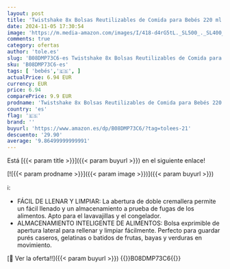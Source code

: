 ```yaml
---
layout: post
title: 'Twistshake 8x Bolsas Reutilizables de Comida para Bebés 220 ml  Bolsitas de Alimento Recargable con Double Cremallera para Alimentación Complementaria  Lavable  Congelador Seguro  Sin BPA  Fruit'
date: 2024-11-05 17:30:54
image: 'https://m.media-amazon.com/images/I/418-d4rG5tL._SL500_._SL400_.jpg'
comments: true
category: ofertas
author: 'tole.es'
slug: 'B08DMP73C6-es Twistshake 8x Bolsas Reutilizables de Comida para Bebés...'
sku: 'B08DMP73C6-es'
tags: [ 'bebés','🇪🇸', ]
actualPrice: 6.94 EUR
currency: EUR
price: 6.94
comparePrice: 9.9 EUR
prodname: 'Twistshake 8x Bolsas Reutilizables de Comida para Bebés 220 ml  Bolsitas de Alimento Recargable con Double Cremallera para Alimentación Complementaria  Lavable  Congelador Seguro  Sin BPA  Fruit'
country: 'es'
flag: '🇪🇸'
brand: ''
buyurl: 'https://www.amazon.es/dp/B08DMP73C6/?tag=tolees-21'
descuento: '29.90'
average: '9.86499999999991'
---
```


Está [{{< param title >}}]({{< param buyurl >}}) en el siguiente enlace!

[![{{< param prodname >}}]({{< param image >}})]({{< param buyurl >}})

ℹ️:

- FÁCIL DE LLENAR Y LIMPIAR: La abertura de doble cremallera permite un fácil llenado y un almacenamiento a prueba de fugas de los alimentos. Apto para el lavavajillas y el congelador.
- ALMACENAMIENTO INTELIGENTE DE ALIMENTOS: Bolsa exprimible de apertura lateral para rellenar y limpiar fácilmente. Perfecto para guardar purés caseros, gelatinas o batidos de frutas, bayas y verduras en movimiento.

[🛒 Ver la oferta!!]({{< param buyurl >}})
{{<world>}}B08DMP73C6{{</world>}}
